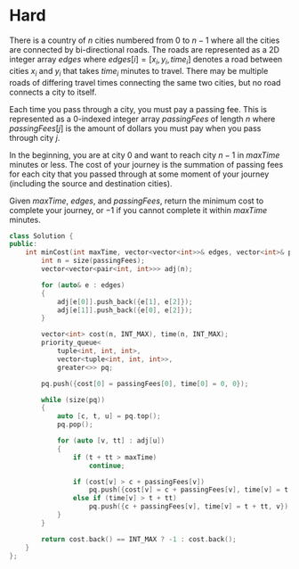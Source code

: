 # Hard

There is a country of $n$ cities numbered from $0$ to $n - 1$ where all the cities are connected by bi-directional roads. The roads are represented as a 2D integer array $edges$ where $edges[i] = [x_i, y_i, time_i]$ denotes a road between cities $x_i$ and $y_i$ that takes $time_i$ minutes to travel. There may be multiple roads of differing travel times connecting the same two cities, but no road connects a city to itself.

Each time you pass through a city, you must pay a passing fee. This is represented as a 0-indexed integer array $passingFees$ of length $n$ where $passingFees[j]$ is the amount of dollars you must pay when you pass through city $j$.

In the beginning, you are at city $0$ and want to reach city $n - 1$ in $maxTime$ minutes or less. The cost of your journey is the summation of passing fees for each city that you passed through at some moment of your journey (including the source and destination cities).

Given $maxTime$, $edges$, and $passingFees$, return the minimum cost to complete your journey, or $-1$ if you cannot complete it within $maxTime$ minutes.

```cpp
class Solution {
public:
    int minCost(int maxTime, vector<vector<int>>& edges, vector<int>& passingFees) {
        int n = size(passingFees);
        vector<vector<pair<int, int>>> adj(n);

        for (auto& e : edges)
        {
            adj[e[0]].push_back({e[1], e[2]});
            adj[e[1]].push_back({e[0], e[2]});
        }

        vector<int> cost(n, INT_MAX), time(n, INT_MAX);
        priority_queue<
            tuple<int, int, int>, 
            vector<tuple<int, int, int>>, 
            greater<>> pq;

        pq.push({cost[0] = passingFees[0], time[0] = 0, 0});

        while (size(pq))
        {
            auto [c, t, u] = pq.top();
            pq.pop();

            for (auto [v, tt] : adj[u])
            {
                if (t + tt > maxTime)
                    continue;

                if (cost[v] > c + passingFees[v])
                    pq.push({cost[v] = c + passingFees[v], time[v] = t + tt, v});
                else if (time[v] > t + tt)
                    pq.push({c + passingFees[v], time[v] = t + tt, v});
            }
        }

        return cost.back() == INT_MAX ? -1 : cost.back();
    }
};
```
